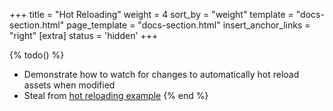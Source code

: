 +++
title = "Hot Reloading"
weight = 4
sort_by = "weight"
template = "docs-section.html"
page_template = "docs-section.html"
insert_anchor_links = "right"
[extra]
status = 'hidden'
+++

{% todo() %}

* Demonstrate how to watch for changes to automatically hot reload assets when modified
* Steal from [hot reloading example](https://github.com/bevyengine/bevy/blob/main/examples/asset/hot_asset_reloading.rs)
{% end %}
